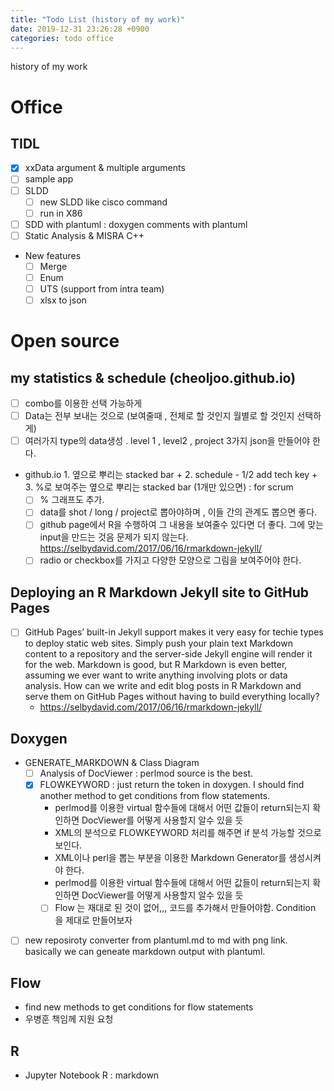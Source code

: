 ```yaml
---
title: "Todo List (history of my work)"
date: 2019-12-31 23:26:28 +0900
categories: todo office
---
```

history of my work

# Office
## TIDL
- [X] xxData argument & multiple arguments
- [ ] sample app
- [ ] SLDD
  - [ ] new SLDD like cisco command
  - [ ] run in X86
- [ ] SDD with plantuml : doxygen comments with plantuml
- [ ] Static Analysis & MISRA C++
- New features
  - [ ] Merge
  - [ ] Enum
  - [ ] UTS (support from intra team)
  - [ ] xlsx to json

# Open source
## my statistics & schedule (cheoljoo.github.io)
- [ ] combo를 이용한 선택 가능하게
- [ ] Data는 전부 보내는 것으로 (보여줄때 , 전체로 할 것인지 월별로 할 것인지 선택하게)
- [ ] 여러가지 type의 data생성 . level 1 , level2 ,  project 3가지  json을 만들어야 한다.
- github.io  1. 옆으로 뿌리는  stacked bar  +  2. schedule - 1/2 add tech key + 3. %로 보여주는 옆으로 뿌리는 stacked bar (1개만 있으면)  : for scrum
  - [ ] % 그래프도 추가.
  - [ ] data를 shot / long / project로 뽑아야하며 , 이들 간의 관계도 뽑으면 좋다.
  - [ ] github page에서 R을 수행하여 그 내용을 보여줄수 있다면 더 좋다. 그에 맞는 input을 만드는 것음 문제가 되지 않는다.  https://selbydavid.com/2017/06/16/rmarkdown-jekyll/
  - [ ] radio or checkbox를 가지고 다양한 모양으로 그림을 보여주어야 한다.

## Deploying an R Markdown Jekyll site to GitHub Pages
- [ ] GitHub Pages’ built-in Jekyll support makes it very easy for techie types to deploy static web sites. Simply push your plain text Markdown content to a repository and the server-side Jekyll engine will render it for the web.
Markdown is good, but R Markdown is even better, assuming we ever want to write anything involving plots or data analysis. How can we write and edit blog posts in R Markdown and serve them on GitHub Pages without having to build everything locally?
  - https://selbydavid.com/2017/06/16/rmarkdown-jekyll/

## Doxygen
- GENERATE_MARKDOWN & Class Diagram
  - [ ] Analysis of DocViewer : perlmod source is the best.
  - [X] FLOWKEYWORD : just return the token in doxygen.  I should find another method to get conditions from flow statements.
    - perlmod를 이용한 virtual 함수들에 대해서 어떤 값들이 return되는지 확인하면 DocViewer를 어떻게 사용할지 알수 있을 듯
    - XML의 분석으로 FLOWKEYWORD 처리를 해주면 if 분석 가능할 것으로 보인다.
    - XML이나 perl을 뽑는 부분을 이용한 Markdown Generator를 생성시켜야 한다.
    - perlmod를 이용한 virtual 함수들에 대해서 어떤 값들이 return되는지 확인하면 DocViewer를 어떻게 사용할지 알수 있을 듯
    - [ ] Flow 는 재대로 된 것이 없어,,,  코드를 추가해서 만들어야함.  Condition 을 제대로 만들어보자
- [ ] new reposiroty converter from plantuml.md to md with png link. basically we can geneate markdown output with plantuml.

## Flow
- find new methods to get conditions for flow statements
- 우병훈 책임께 지원 요청

## R
- Jupyter Notebook R  : markdown
